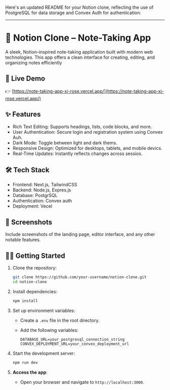 Here's an updated README for your Notion clone, reflecting the use of PostgreSQL for data storage and Convex Auth for authentication:

---

# 📝 Notion Clone – Note-Taking App
A sleek, Notion-inspired note-taking application built with modern web technologies. This app offers a clean interface for creating, editing, and organizing notes efficiently

## 🚀 Live Demo

👉 [https://note-taking-app-xi-rose.vercel.app/](https://note-taking-app-xi-rose.vercel.app/)

## ✨ Features

- Rich Text Editing: Supports headings, lists, code blocks, and more.
- User Authentication: Secure login and registration system using Convex Auh.
- Dark Mode: Toggle between light and dark thems.
- Responsive Design: Optimized for desktops, tablets, and mobile devics.
- Real-Time Updates: Instantly reflects changes across sessios.

## 🛠️ Tech Stack

- Frontend: Next.js, TailwindCSS
- Backend: Node.js, Expres.js
- Database: PostgrSQL
- Authentication: Convex auth
- Deployment: Vecel

## 📸 Screenshots

Include screenshots of the landing page, editor interface, and any other notable features.

## 🧑‍💻 Getting Started

1. Clone the repository:

   ```bash
   git clone https://github.com/your-username/notion-clone.git
   cd notion-clone
   ```

2. Install dependencies:

   ```bash
   npm install
   ```

3. Set up environment variables:

   - Create a `.env` file in the root directory.
   - Add the following variables:

     ```env
     DATABASE_URL=your_postgresql_connection_string
     CONVEX_DEPLOYMENT_URL=your_convex_deployment_url
     ```

4. Start the development server:

   ```bash
   npm run dev
   ```

5. **Access the app**:

   - Open your browser and navigate to `http://localhost:3000`.
 
